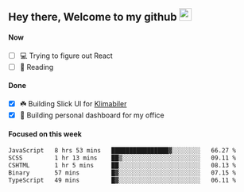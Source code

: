 ## Hey there, Welcome to my github <img src="https://media.giphy.com/media/hvRJCLFzcasrR4ia7z/giphy.gif" width="25px">

#### Now
- [ ] 💻 Trying to figure out React
- [ ] 📕 Reading

#### Done
- [x] ☘️ Building Slick UI for [Klimabiler](https://klimabiler.dk)
- [x] 🚀 Building personal dashboard for my office
 
 #### Focused on this week
<!--START_SECTION:waka-->

```txt
JavaScript   8 hrs 53 mins   ████████████████▓░░░░░░░░   66.27 %
SCSS         1 hr 13 mins    ██▒░░░░░░░░░░░░░░░░░░░░░░   09.11 %
CSHTML       1 hr 5 mins     ██░░░░░░░░░░░░░░░░░░░░░░░   08.13 %
Binary       57 mins         █▓░░░░░░░░░░░░░░░░░░░░░░░   07.15 %
TypeScript   49 mins         █▓░░░░░░░░░░░░░░░░░░░░░░░   06.11 %
```

<!--END_SECTION:waka-->

